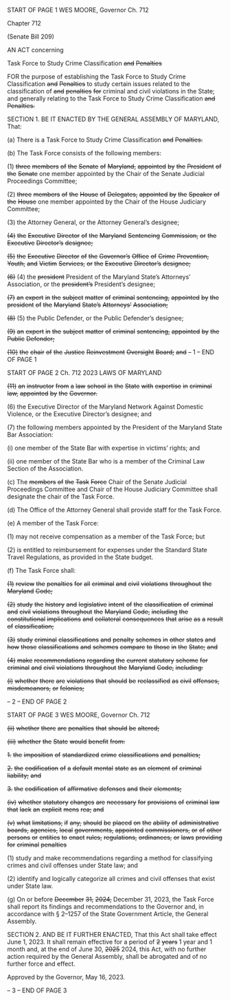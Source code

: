 START OF PAGE 1
WES MOORE, Governor Ch. 712

Chapter 712

(Senate Bill 209)

AN ACT concerning

Task Force to Study Crime Classification ~~and~~ ~~Penalties~~

FOR the purpose of establishing the Task Force to Study Crime Classification ~~and~~ ~~Penalties~~
to study certain issues related to the classification of ~~and~~ ~~penalties~~ ~~for~~ criminal and
civil violations in the State; and generally relating to the Task Force to Study Crime
Classification ~~and~~ ~~Penalties.~~

SECTION 1. BE IT ENACTED BY THE GENERAL ASSEMBLY OF MARYLAND,
That:

(a) There is a Task Force to Study Crime Classification ~~and~~ ~~Penalties.~~

(b) The Task Force consists of the following members:

(1) ~~three~~ ~~members~~ ~~of~~ ~~the~~ ~~Senate~~ ~~of~~ ~~Maryland,~~ ~~appointed~~ ~~by~~ ~~the~~ ~~President~~
~~of~~ ~~the~~ ~~Senate~~ one member appointed by the Chair of the Senate Judicial Proceedings
Committee;

(2) ~~three~~ ~~members~~ ~~of~~ ~~the~~ ~~House~~ ~~of~~ ~~Delegates,~~ ~~appointed~~ ~~by~~ ~~the~~ ~~Speaker~~ ~~of~~
~~the~~ ~~House~~ one member appointed by the Chair of the House Judiciary Committee;

(3) the Attorney General, or the Attorney General’s designee;

~~(4)~~ ~~the~~ ~~Executive~~ ~~Director~~ ~~of~~ ~~the~~ ~~Maryland~~ ~~Sentencing~~ ~~Commission,~~ ~~or~~ ~~the~~
~~Executive~~ ~~Director’s~~ ~~designee;~~

~~(5)~~ ~~the~~ ~~Executive~~ ~~Director~~ ~~of~~ ~~the~~ ~~Governor’s~~ ~~Office~~ ~~of~~ ~~Crime~~ ~~Prevention,~~
~~Youth,~~ ~~and~~ ~~Victim~~ ~~Services,~~ ~~or~~ ~~the~~ ~~Executive~~ ~~Director’s~~ ~~designee;~~

~~(6)~~ (4) the ~~president~~ President of the Maryland State’s Attorneys’ Association,
or the ~~president’s~~ President’s designee;

~~(7)~~ ~~an~~ ~~expert~~ ~~in~~ ~~the~~ ~~subject~~ ~~matter~~ ~~of~~ ~~criminal~~ ~~sentencing,~~ ~~appointed~~ ~~by~~ ~~the~~
~~president~~ ~~of~~ ~~the~~ ~~Maryland~~ ~~State’s~~ ~~Attorneys’~~ ~~Association;~~

~~(8)~~ (5) the Public Defender, or the Public Defender’s designee;

~~(9)~~ ~~an~~ ~~expert~~ ~~in~~ ~~the~~ ~~subject~~ ~~matter~~ ~~of~~ ~~criminal~~ ~~sentencing,~~ ~~appointed~~ ~~by~~ ~~the~~
~~Public~~ ~~Defender;~~

~~(10)~~ ~~the~~ ~~chair~~ ~~of~~ ~~the~~ ~~Justice~~ ~~Reinvestment~~ ~~Oversight~~ ~~Board;~~ ~~and~~
– 1 –
END OF PAGE 1

START OF PAGE 2
Ch. 712 2023 LAWS OF MARYLAND

~~(11)~~ ~~an~~ ~~instructor~~ ~~from~~ ~~a~~ ~~law~~ ~~school~~ ~~in~~ ~~the~~ ~~State~~ ~~with~~ ~~expertise~~ ~~in~~ ~~criminal~~
~~law,~~ ~~appointed~~ ~~by~~ ~~the~~ ~~Governor.~~

(6) the Executive Director of the Maryland Network Against Domestic
Violence, or the Executive Director’s designee; and

(7) the following members appointed by the President of the Maryland
State Bar Association:

(i) one member of the State Bar with expertise in victims’ rights;
and

(ii) one member of the State Bar who is a member of the Criminal
Law Section of the Association.

(c) The ~~members~~ ~~of~~ ~~the~~ ~~Task~~ ~~Force~~ Chair of the Senate Judicial Proceedings
Committee and Chair of the House Judiciary Committee shall designate the chair of the
Task Force.

(d) The Office of the Attorney General shall provide staff for the Task Force.

(e) A member of the Task Force:

(1) may not receive compensation as a member of the Task Force; but

(2) is entitled to reimbursement for expenses under the Standard State
Travel Regulations, as provided in the State budget.

(f) The Task Force shall:

~~(1)~~ ~~review~~ ~~the~~ ~~penalties~~ ~~for~~ ~~all~~ ~~criminal~~ ~~and~~ ~~civil~~ ~~violations~~ ~~throughout~~ ~~the~~
~~Maryland~~ ~~Code;~~

~~(2)~~ ~~study~~ ~~the~~ ~~history~~ ~~and~~ ~~legislative~~ ~~intent~~ ~~of~~ ~~the~~ ~~classification~~ ~~of~~ ~~criminal~~
~~and~~ ~~civil~~ ~~violations~~ ~~throughout~~ ~~the~~ ~~Maryland~~ ~~Code,~~ ~~including~~ ~~the~~ ~~constitutional~~
~~implications~~ ~~and~~ ~~collateral~~ ~~consequences~~ ~~that~~ ~~arise~~ ~~as~~ ~~a~~ ~~result~~ ~~of~~ ~~classification;~~

~~(3)~~ ~~study~~ ~~criminal~~ ~~classifications~~ ~~and~~ ~~penalty~~ ~~schemes~~ ~~in~~ ~~other~~ ~~states~~ ~~and~~
~~how~~ ~~those~~ ~~classifications~~ ~~and~~ ~~schemes~~ ~~compare~~ ~~to~~ ~~those~~ ~~in~~ ~~the~~ ~~State;~~ ~~and~~

~~(4)~~ ~~make~~ ~~recommendations~~ ~~regarding~~ ~~the~~ ~~current~~ ~~statutory~~ ~~scheme~~ ~~for~~
~~criminal~~ ~~and~~ ~~civil~~ ~~violations~~ ~~throughout~~ ~~the~~ ~~Maryland~~ ~~Code,~~ ~~including:~~

~~(i)~~ ~~whether~~ ~~there~~ ~~are~~ ~~violations~~ ~~that~~ ~~should~~ ~~be~~ ~~reclassified~~ ~~as~~ ~~civil~~
~~offenses,~~ ~~misdemeanors,~~ ~~or~~ ~~felonies;~~

– 2 –
END OF PAGE 2

START OF PAGE 3
WES MOORE, Governor Ch. 712

~~(ii)~~ ~~whether~~ ~~there~~ ~~are~~ ~~penalties~~ ~~that~~ ~~should~~ ~~be~~ ~~altered;~~

~~(iii)~~ ~~whether~~ ~~the~~ ~~State~~ ~~would~~ ~~benefit~~ ~~from:~~

~~1.~~ ~~the~~ ~~imposition~~ ~~of~~ ~~standardized~~ ~~crime~~ ~~classifications~~ ~~and~~
~~penalties;~~

~~2.~~ ~~the~~ ~~codification~~ ~~of~~ ~~a~~ ~~default~~ ~~mental~~ ~~state~~ ~~as~~ ~~an~~ ~~element~~ ~~of~~
~~criminal~~ ~~liability;~~ ~~and~~

~~3.~~ ~~the~~ ~~codification~~ ~~of~~ ~~affirmative~~ ~~defenses~~ ~~and~~ ~~their~~ ~~elements;~~

~~(iv)~~ ~~whether~~ ~~statutory~~ ~~changes~~ ~~are~~ ~~necessary~~ ~~for~~ ~~provisions~~ ~~of~~
~~criminal~~ ~~law~~ ~~that~~ ~~lack~~ ~~an~~ ~~explicit~~ ~~mens~~ ~~rea;~~ ~~and~~

~~(v)~~ ~~what~~ ~~limitations,~~ ~~if~~ ~~any,~~ ~~should~~ ~~be~~ ~~placed~~ ~~on~~ ~~the~~ ~~ability~~ ~~of~~
~~administrative~~ ~~boards,~~ ~~agencies,~~ ~~local~~ ~~governments,~~ ~~appointed~~ ~~commissioners,~~ ~~or~~ ~~of~~ ~~other~~
~~persons~~ ~~or~~ ~~entities~~ ~~to~~ ~~enact~~ ~~rules,~~ ~~regulations,~~ ~~ordinances,~~ ~~or~~ ~~laws~~ ~~providing~~ ~~for~~ ~~criminal~~
~~penalties~~

(1) study and make recommendations regarding a method for classifying
crimes and civil offenses under State law; and

(2) identify and logically categorize all crimes and civil offenses that exist
under State law.

(g) On or before ~~December~~ ~~31,~~ ~~2024,~~ December 31, 2023, the Task Force shall
report its findings and recommendations to the Governor and, in accordance with § 2–1257
of the State Government Article, the General Assembly.

SECTION 2. AND BE IT FURTHER ENACTED, That this Act shall take effect June
1, 2023. It shall remain effective for a period of ~~2~~ ~~years~~ 1 year and 1 month and, at the end
of June 30, ~~2025~~ 2024, this Act, with no further action required by the General Assembly,
shall be abrogated and of no further force and effect.

Approved by the Governor, May 16, 2023.

– 3 –
END OF PAGE 3